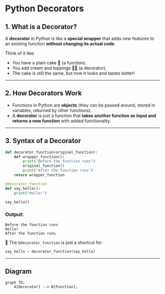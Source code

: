 # Python Decorators

## 1. What is a Decorator?

A **decorator** in Python is like a **special wrapper** that adds new features to an existing function **without changing its actual code**.

Think of it like:

- You have a plain cake 🎂 (a function).
- You add cream and toppings 🍫🍒 (a decorator).
- The cake is still the same, but now it looks and tastes better!

---

## 2. How Decorators Work

- Functions in Python are **objects** (they can be passed around, stored in variables, returned by other functions).
- A **decorator** is just a function that **takes another function as input and returns a new function** with added functionality.

---

## 3. Syntax of a Decorator

```python
def decorator_function(original_function):
    def wrapper_function():
        print("Before the function runs")
        original_function()
        print("After the function runs")
    return wrapper_function

@decorator_function
def say_hello():
    print("Hello!")

say_hello()
```

### Output:

```
Before the function runs
Hello!
After the function runs
```

🔹 The `@decorator_function` is just a shortcut for:

```python
say_hello = decorator_function(say_hello)
```

---

## Diagram

```mermaid
graph TD;
    A[Decorator] --> B[Function];
```

